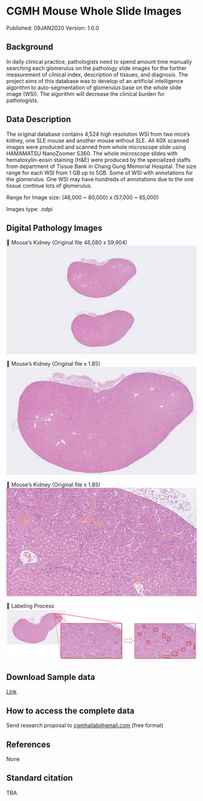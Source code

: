 # CGMH Mouse Whole Slide Images
Published: 09JAN2020 Version: 1.0.0

## Background
In daily clinical practice, pathologists need to spend amount time manually searching each glomerulus on the pathology slide images for the further measurement of clinical index, description of tissues, and diagnosis. The project aims of this database was to develop of an artificial intelligence algorithm to auto-segmentation of glomerulus base on the whole slide image (WSI). The algorithm will decrease the clinical burden for pathologists.

## Data Description
The original database contains 4,524 high resolution WSI from two mice’s kidney, one SLE mouse and another mouse without SLE. All 40X scanned images were produced and scanned from whole microscope slide using HAMAMATSU NanoZoomer S360. The whole microscope slides with hematoxylin-eosin staining (H&E) were produced by the specialized staffs from department of Tissue Bank in Chang Gung Memorial Hospital. The size range for each WSI from 1 GB up to 5GB. Some of WSI with annotations for the glomerulus. One WSI may have hundreds of annotations due to the one tissue continue lots of glomerulus.

Range for Image size: (46,000 ~ 80,000) x (57,000 ~ 65,000)

Images type: .ndpi

## Digital Pathology Images
	Mouse’s Kidney (Original file 46,080 x 59,904)
![Image](https://github.com/cgmhai00/Database/blob/master/original.jpg)

	Mouse’s Kidney (Original file x 1.85)
![Image2](https://github.com/cgmhai00/Database/blob/master/original_v2.jpg)

	Mouse’s Kidney (Original file x 1.85)
![Image3](https://github.com/cgmhai00/Database/blob/master/original_v3.jpg)

	Labeling Process
![Image4](https://github.com/cgmhai00/Database/blob/master/original_labeling.jpg)

## Download Sample data
[Link](https://drive.google.com/drive/folders/1K1S5e9WT4XwF8MfahTO0fQo0ScNtJuIv?usp=sharing)

## How to access the complete data
Send research proposal to cgmhailab@gmail.com (free format)

## References
None

## Standard citation
TBA
